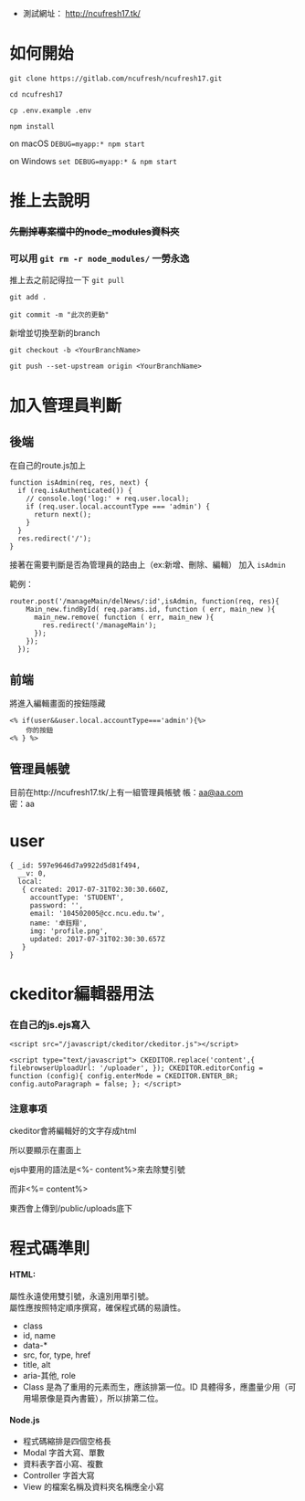 * 測試網址： http://ncufresh17.tk/

# 如何開始

`git clone https://gitlab.com/ncufresh/ncufresh17.git`

`cd ncufresh17`

`cp .env.example .env`

`npm install`

on macOS
`DEBUG=myapp:* npm start`

on Windows
`set DEBUG=myapp:* & npm start`


# 推上去說明

### ~~先刪掉專案檔中的node_modules資料夾~~
### 可以用 `git rm -r node_modules/` 一勞永逸

推上去之前記得拉一下 `git pull`

`git add .`

`git commit -m "此次的更動"`

新增並切換至新的branch

`git checkout -b <YourBranchName>`

`git push --set-upstream origin <YourBranchName>`

# 加入管理員判斷

## 後端
在自己的route.js加上

```
function isAdmin(req, res, next) {
  if (req.isAuthenticated()) {
    // console.log('log:' + req.user.local);
    if (req.user.local.accountType === 'admin') {
      return next();
    }
  }
  res.redirect('/');
}
```

接著在需要判斷是否為管理員的路由上（ex:新增、刪除、編輯） 加入
`isAdmin`

範例：
```
router.post('/manageMain/delNews/:id',isAdmin, function(req, res){
    Main_new.findById( req.params.id, function ( err, main_new ){
      main_new.remove( function ( err, main_new ){
        res.redirect('/manageMain');
      });
    });
  });
```

## 前端

將進入編輯畫面的按鈕隱藏
```
<% if(user&&user.local.accountType==='admin'){%>
    你的按鈕
<% } %>
```
## 管理員帳號

目前在http://ncufresh17.tk/上有一組管理員帳號
帳：aa@aa.com   
密：aa

# user
```
{ _id: 597e9646d7a9922d5d81f494,
  __v: 0,
  local: 
   { created: 2017-07-31T02:30:30.660Z,
     accountType: 'STUDENT',
     password: '',
     email: '104502005@cc.ncu.edu.tw',
     name: '卓鈺翔',
     img: 'profile.png',
     updated: 2017-07-31T02:30:30.657Z
   }
}

```


# ckeditor編輯器用法

### 在自己的js.ejs寫入

`<script src="/javascript/ckeditor/ckeditor.js"></script>`

`<script type="text/javascript">
  CKEDITOR.replace('content',{
    filebrowserUploadUrl: '/uploader',
  });
  CKEDITOR.editorConfig = function (config){
      config.enterMode = CKEDITOR.ENTER_BR;
      config.autoParagraph = false;
  };
</script>
`


### 注意事項

ckeditor會將編輯好的文字存成html

所以要顯示在畫面上

ejs中要用的語法是<%- content%>來去除雙引號

而非<%= content%>

東西會上傳到/public/uploads底下


# 程式碼準則
#### HTML:  
屬性永遠使用雙引號，永遠別用單引號。  
屬性應按照特定順序撰寫，確保程式碼的易讀性。
- class
- id, name
- data-*
- src, for, type, href
- title, alt
- aria-其他, role
- Class 是為了重用的元素而生，應該排第一位。ID 具體得多，應盡量少用（可用場景像是頁內書籤），所以排第二位。  

#### Node.js  
- 程式碼縮排是四個空格長
- Modal 字首大寫、單數
- 資料表字首小寫、複數
- Controller 字首大寫  
- View 的檔案名稱及資料夾名稱應全小寫 